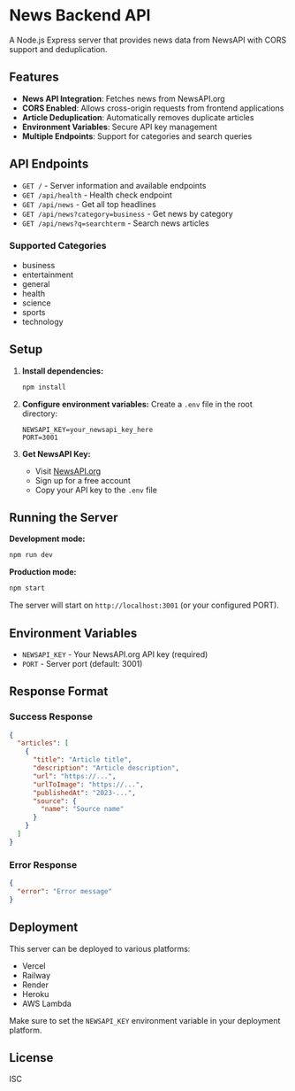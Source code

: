 # News Backend API

A Node.js Express server that provides news data from NewsAPI with CORS support and deduplication.

## Features

- **News API Integration**: Fetches news from NewsAPI.org
- **CORS Enabled**: Allows cross-origin requests from frontend applications
- **Article Deduplication**: Automatically removes duplicate articles
- **Environment Variables**: Secure API key management
- **Multiple Endpoints**: Support for categories and search queries

## API Endpoints

- `GET /` - Server information and available endpoints
- `GET /api/health` - Health check endpoint
- `GET /api/news` - Get all top headlines
- `GET /api/news?category=business` - Get news by category
- `GET /api/news?q=searchterm` - Search news articles

### Supported Categories

- business
- entertainment
- general
- health
- science
- sports
- technology

## Setup

1. **Install dependencies:**

   ```bash
   npm install
   ```

2. **Configure environment variables:**
   Create a `.env` file in the root directory:

   ```
   NEWSAPI_KEY=your_newsapi_key_here
   PORT=3001
   ```

3. **Get NewsAPI Key:**
   - Visit [NewsAPI.org](https://newsapi.org)
   - Sign up for a free account
   - Copy your API key to the `.env` file

## Running the Server

**Development mode:**

```bash
npm run dev
```

**Production mode:**

```bash
npm start
```

The server will start on `http://localhost:3001` (or your configured PORT).

## Environment Variables

- `NEWSAPI_KEY` - Your NewsAPI.org API key (required)
- `PORT` - Server port (default: 3001)

## Response Format

### Success Response

```json
{
  "articles": [
    {
      "title": "Article title",
      "description": "Article description",
      "url": "https://...",
      "urlToImage": "https://...",
      "publishedAt": "2023-...",
      "source": {
        "name": "Source name"
      }
    }
  ]
}
```

### Error Response

```json
{
  "error": "Error message"
}
```

## Deployment

This server can be deployed to various platforms:

- Vercel
- Railway
- Render
- Heroku
- AWS Lambda

Make sure to set the `NEWSAPI_KEY` environment variable in your deployment platform.

## License

ISC
